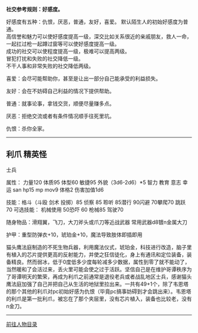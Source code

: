 
**社交参考规则：好感度。**

好感度有五种：仇恨，厌恶，普通，友好，喜爱。
默认陌生人的初始好感度为普通。  
高信誉和魅力可以使好感度提高一级，深交比如关系很近的亲戚朋友，救人一命，一起扛过枪一起蹲过窗等可以使好感度提高一级。  
成功的社交可以使程度提高一级，极难可以提高两级。  
冒犯打扰和失败的社交降低一级。  
不干人事和非常失败的社交降低两级。  

喜爱：会尽可能帮助你，甚至是让出一部分自己能承受的利益损失。

友好：会在不妨碍自己利益的情况下提供帮助。

普通：就事论事，拿钱交货，顺便尽量赚多点。

厌恶：拒绝交流或者有条件情况顺手往死里坑。

仇恨：杀你全家。

----
## 利爪 精英怪 

士兵

属性：
力量120 体质95 体型60 敏捷95 外貌（3d6-2d6）*5 智力 教育 意志 幸运 san hp15 mp mov9 体格2 伤害加值1d6

技能：格斗（斗殴 剑术 投掷）85 侦察 85 聆听 85潜行 90闪避 70攀爬70 跳跃 70
可选技能：
机械使用 50恐吓 60 枪械85 驾驶70

随身物品：滑翔翼，飞刀，大刀斧头或爪刀等近战武器 常用武器d8镀n金属大刀

护甲：重型防弹衣+10，琥珀金+10，魔法导致肢体即插即用

猫头鹰法庭制造的不死生物兵器，利用魔法仪式，琥珀金，科技进行改造，脑子里有植入的芯片提供更高的反射能力，并使之狂信徒化，身上有通讯和定位装备，装备精良。然而弱冰，低于0度低多少度每轮减多少数据，属性到零了就不能动了，当然暖和了会活过来，丢火里可能会使之过于活跃。坚信自己是在维护哥谭秩序为了哥谭明天的繁荣，再成为利爪之前通常是退役老兵或者战乱地区士兵，感谢猫头鹰法庭加强了自己并把自己从生活的地狱里拉出来。一共有49+1个，除了韦恩塔的那个其他的利爪对pc初始好感为仇恨（毕竟pc搞事妨碍到才会跳出来）。韦恩塔的利爪是第一批利爪，被忘在了那个夹层里，没有芯片植入，装备也比较老，没有n金刀。

---

[前往人物目录](../人物目录.md)